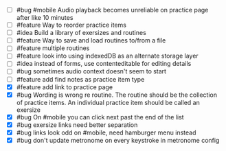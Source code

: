 - [ ] #bug #mobile Audio playback becomes unreliable on practice page after like 10 minutes
- [ ] #feature Way to reorder practice items
- [ ] #idea Build a library of exersizes and routines
- [ ] #feature Way to save and load routines to/from a file
- [ ] #feature multiple routines
- [ ] #feature look into using indexedDB as an alternate storage layer
- [ ] #idea instead of forms, use contenteditable for editing details
- [ ] #bug sometimes audio context doesn't seem to start
- [ ] #feature add find notes as practice item type
- [x] #feature add link to practice page
- [x] #bug Wording is wrong re routine. The routine should be the collection of practice items. An individual practice item should be called an exersize
- [x] #bug On #mobile you can click next past the end of the list
- [x] #bug exersize links need better separation
- [x] #bug links look odd on #mobile, need hamburger menu instead
- [x] #bug don't update metronome on every keystroke in metronome config